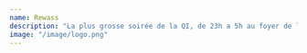 ```yaml
---
name: Rewass
description: "La plus grosse soirée de la QI, de 23h a 5h au foyer de l'école."
image: "/image/logo.png"
---
```

